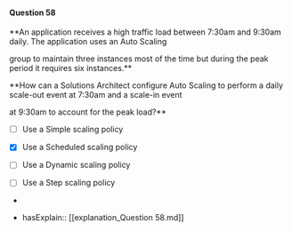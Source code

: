 #### Question  58

**An application receives a high traffic load between 7:30am and 9:30am daily. The application uses an Auto Scaling

group to maintain three instances most of the time but during the peak period it requires six instances.**

**How can a Solutions Architect configure Auto Scaling to perform a daily scale-out event at 7:30am and a scale-in event

at 9:30am to account for the peak load?**

- [ ] Use a Simple scaling policy

- [x] Use a Scheduled scaling policy

- [ ] Use a Dynamic scaling policy

- [ ] Use a Step scaling policy

*

- hasExplain:: [[explanation_Question  58.md]]

